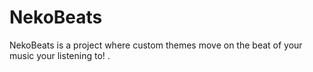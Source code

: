 # NekoBeats
NekoBeats is a project where custom themes move on the beat of your music your listening to!
.
